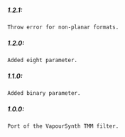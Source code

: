 ##### 1.2.1:
    Throw error for non-planar formats.

##### 1.2.0:
    Added eight parameter.

##### 1.1.0:
    Added binary parameter.

##### 1.0.0:
    Port of the VapourSynth TMM filter.